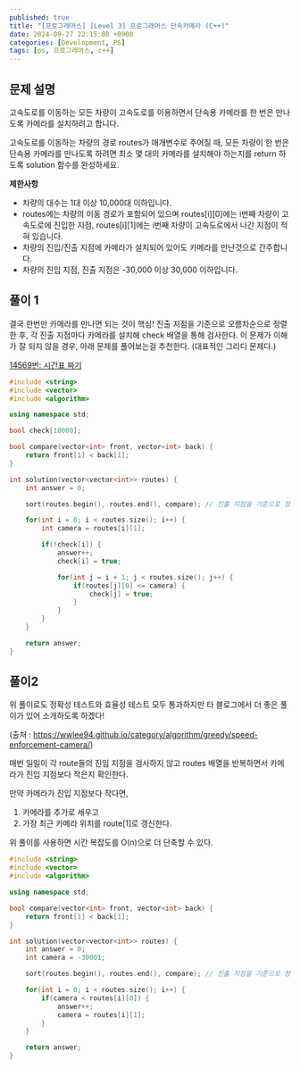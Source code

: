 ```yaml
---
published: true
title: "[프로그래머스] [Level 3] 프로그래머스 단속카메라 (C++)"
date: 2024-09-27 22:15:00 +0900
categories: [Development, PS]
tags: [ps, 프로그래머스, c++]
---
```


## 문제 설명

고속도로를 이동하는 모든 차량이 고속도로를 이용하면서 단속용 카메라를 한 번은 만나도록 카메라를 설치하려고 합니다.

고속도로를 이동하는 차량의 경로 routes가 매개변수로 주어질 때, 모든 차량이 한 번은 단속용 카메라를 만나도록 하려면 최소 몇 대의 카메라를 설치해야 하는지를 return 하도록 solution 함수를 완성하세요.

**제한사항**

- 차량의 대수는 1대 이상 10,000대 이하입니다.
- routes에는 차량의 이동 경로가 포함되어 있으며 routes[i][0]에는 i번째 차량이 고속도로에 진입한 지점, routes[i][1]에는 i번째 차량이 고속도로에서 나간 지점이 적혀 있습니다.
- 차량의 진입/진출 지점에 카메라가 설치되어 있어도 카메라를 만난것으로 간주합니다.
- 차량의 진입 지점, 진출 지점은 -30,000 이상 30,000 이하입니다.

## 풀이 1

결국 한번만 카메라를 만나면 되는 것이 핵심! 진출 지점을 기준으로 오름차순으로 정렬한 후, 각 진출 지점마다 카메라를 설치해 check 배열을 통해 검사한다. 이 문제가 이해가 잘 되지 않을 경우, 아래 문제를 풀어보는걸 추천한다. (대표적인 그리디 문제다.)

[14569번: 시간표 짜기](https://www.acmicpc.net/problem/14569)

```cpp
#include <string>
#include <vector>
#include <algorithm>

using namespace std;

bool check[10000];

bool compare(vector<int> front, vector<int> back) {
    return front[1] < back[1];
}

int solution(vector<vector<int>> routes) {
    int answer = 0;

    sort(routes.begin(), routes.end(), compare); // 진출 지점을 기준으로 정렬

    for(int i = 0; i < routes.size(); i++) {
        int camera = routes[i][1];

        if(!check[i]) {
            answer++;
            check[i] = true;

            for(int j = i + 1; j < routes.size(); j++) {
                if(routes[j][0] <= camera) {
                    check[j] = true;
                }
            }
        }
    }

    return answer;
}
```

## 풀이2

위 풀이로도 정확성 테스트와 효율성 테스트 모두 통과하지만 타 블로그에서 더 좋은 풀이가 있어 소개하도록 하겠다!

(출처 : https://wwlee94.github.io/category/algorithm/greedy/speed-enforcement-camera/)

매번 일일이 각 route들의 진입 지점을 검사하지 않고 routes 배열을 반복하면서 카메라가 진입 지점보다 작은지 확인한다.

만약 카메라가 진입 지점보다 작다면,

1. 카메라를 추가로 세우고
2. 가장 최근 카메라 위치를 route[1]로 갱신한다.

위 풀이를 사용하면 시간 복잡도를 O(n)으로 더 단축할 수 있다.

```cpp
#include <string>
#include <vector>
#include <algorithm>

using namespace std;

bool compare(vector<int> front, vector<int> back) {
    return front[1] < back[1];
}

int solution(vector<vector<int>> routes) {
    int answer = 0;
    int camera = -30001;

    sort(routes.begin(), routes.end(), compare); // 진출 지점을 기준으로 정렬

    for(int i = 0; i < routes.size(); i++) {
        if(camera < routes[i][0]) {
            answer++;
            camera = routes[i][1];
        }
    }

    return answer;
}
```
